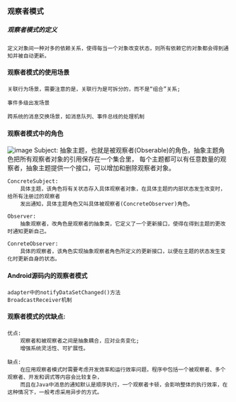 ### 观察者模式

##### 观察者模式的定义
    定义对象间一种对多的依赖关系，使得每当一个对象改变状态，则所有依赖它的对象都会得到通知并被自动更新。
    
#### 观察者模式的使用场景
    关联行为场景，需要注意的是，关联行为是可拆分的，而不是“组合”关系;
     
    事件多级出发场景
     
    跨系统的消息交换场景，如消息队列、事件总线的处理机制
    
#### 观察者模式中的角色

![image](https://github.com/qqhahaboy/designPattern/raw/master/observer/observationUML.png)
    Subject:
        抽象主题，也就是被观察者(Obserable)的角色，抽象主题角色把所有观察者对象的引用保存在一个集合里，
        每个主题都可以有任意数量的观察者，抽象主题提供一个接口，可以增加和删除观察者对象。
     
    ConcreteSubject:
        具体主题，该角色将有关状态存入具体观察者对象，在具体主题的内部状态发生改变时，给所有注册过的观察者
        发出通知，具体主题角色又叫具体被观察者(ConcreteObserver)角色。
     
    Observer:
        抽象观察者，改角色是观察者的抽象类，它定义了一个更新接口，使得在得到主题的更改时通知更新自己。
         
    ConreteObserver:
        具体的观察者，该角色实现抽象观察者角色所定义的更新接口，以便在主题的状态发生变化时更新自身的状态。
        
#### Android源码内的观察者模式
    adapter中的notifyDataSetChanged()方法
    BroadcastReceiver机制
 
#### 观察者模式的优缺点:
    优点:
        观察者和被观察者之间是抽象耦合，应对业务变化;
        增强系统灵活性、可扩展性。
       
    缺点:
        在应用观察者模式时需要考虑开发效率和运行效率问题，程序中包括一个被观察者、多个观察者、开发和调式等内容会比较复杂，
        而且在Java中消息的通知默认是顺序执行，一个观察者卡顿，会影响整体的执行效率，在这种情况下，一般考虑采用异步的方式。
     
